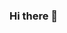 ### Hi there 👋

<!--
**kardrean/kardrean** is a ✨ _special_ ✨ repository because its `README.md` (this file) appears on your GitHub profile.

Here are some ideas to get you started:

- 🔭 I’m currently working on ...
- 🌱 I’m currently learning ...
- 👯 I’m looking to collaborate on ...
- 🤔 I’m looking for help with ...
- 💬 Ask me about ...
- 📫 How to reach me: ...
- 😄 Pronouns: ...
- ⚡ Fun fact: ...

- LinkedIn: <a href = "https://www.linkedin.com/in/kardr%C3%AAan-monte-7064b915a/" Kardrêan Monte </a>
-->
